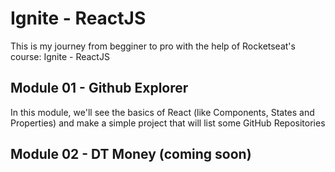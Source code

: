 # Ignite - ReactJS

This is my journey from begginer to pro with the help of Rocketseat's course: Ignite - ReactJS

## Module 01 - Github Explorer

In this module, we'll see the basics of React (like Components, States and Properties) and make a simple project that will list some GitHub Repositories

## Module 02 - DT Money (coming soon)
